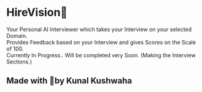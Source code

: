 # HireVision🏢
Your Personal AI Interviewer which takes your Interview on your selected Domain.<br>
Provides Feedback based on your Interview and gives Scores on the Scale of 100.<br>
Currently In Progress.. Will be completed very Soon.
(Making the Interview Sections.)

## Made with 💖by Kunal Kushwaha